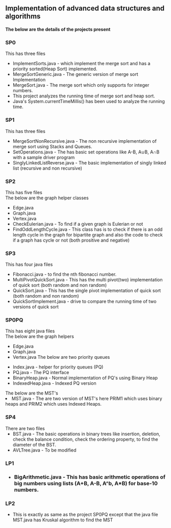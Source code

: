 <h2>Implementation of advanced data structures and algorithms</h2>

<h4>The below are the details of the projects present</h4>

<h3>SP0</h3>
This has three files<br/>
<ul>
<li>	ImplementSorts.java - which implement the merge sort and has a priority sorted(Heap Sort)  implemented.
<li>	MergeSortGeneric.java - The generic version of merge sort Implementation
<li>	MergeSort.java - The merge sort which only supports for integer numbers.
<li>	This project analyzes the running time of merge sort and heap sort.
<li>	Java's System.currentTimeMillis() has been used to analyze the running time.
</ul>

<h3>SP1</h3>
This has three files<br/>
<ul>
<li>	MergeSortNonRecursive.java - The non recursive implementation of merge sort using Stacks and Queues.
<li>	SetOperations.java - The has basic set operations like A-B, A∪B, A∩B with a sample driver program
<li>	SinglyLinkedListReverse.java - The basic implementation of singly linked list (recursive and non recursive)
</ul>

<h3>SP2</h3>
This has five files<br/>
The below are the graph helper classes<br/>
<ul>
<li>	Edge.java  
<li>	Graph.java
<li>	Vertex.java  
<li>	CheckEulerian.java - To find if a given graph is Eulerian or not
<li>	FindOddLengthCycle.java - This class has is to check if there is an odd length cycle in the graph for  bipartite graph and also the code to check if a graph has cycle or not (both prositive and negative)
</ul>

<h3>SP3</h3>
This has four java files<br/>
<ul>
<li>	Fibonacci.java - to find the nth fibonacci number.
<li>	MultiPivotQuickSort.java - This has the multi pivot(two) implementation of quick sort (both random and non random)
<li>	QuickSort.java - This has the single pivot implementation of quick sort (both random and non random)
<li>	QuickSortImplement.java - drive to compare the running time of two versions of quick sort
</ul>

<h3>SP0PQ</h3>
This has eight java files<br/>
      The below are the graph helpers<br/>
<ul>
<li>	Edge.java
<li>	Graph.java
<li>	Vertex.java
The below are two priority queues<br/>
</ul>
<ul>
<li>	Index.java - helper for priority queues (PQ)
<li>	PQ.java - The PQ interface
<li>	BinaryHeap.java - Normal implementation of PQ's using Binary Heap
<li>	IndexedHeap.java - Indexed PQ version
</ul>
The below are the MST's<br/
<ul>

<li>MST.java - The are two version of MST's here PRIM1 which uses binary heaps and PRIM2 which uses Indexed Heaps.
</ul>

<h3>SP4</h3>
 There are two files<br/>
<ul>
<li>	BST.java - The basic operations in binary trees like insertion, deletion, check the balance condition, check the ordering property, to find the diameter of the BST.
<li>	AVLTree.java - To be modified
</ul>

<h3>LP1<h3>
<ul>
<li>	BigArithmetic.java - This has basic arithmetic operations of big numbers using lists (A+B, A-B, A^b, A*B) for base-10 numbers.
</ul>

<h3>LP2</h3>
<ul>
<li>	This is exactly as same as the project SP0PQ except that the java file MST.java has Kruskal algorithm to find the MST
</ul>
